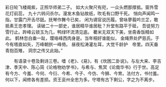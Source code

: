 <!-- { "loadSidebar": true } -->
彩日轮飞楼阁紫，正照华师弟二子。
如大火聚尺有咫，一众头燃那撑抵。窗外雪花灯前蕊，
九十六转问杀尔。漫发木鱼钻故纸，吹毛有口野千死。
悄向声闻鸣一指，甘露门开舌尽舐。抚琴作舞今已矣，
闲为谪官说历履。曾咏蓼莪吟兰芷，敢抵素王忠孝理。
读破二十一部史，谁居精华谁居秕？升堂有路平于砥，
吾徒努力雪行止。跸峰云锁玉为几，鸭绿环流清见底。
薥米无双天下美，坐斋香饭精如此。
鹤林忽白垂一趾，璎珞峰西肉身是。当年相好谁能似，
金绳界处俨慈氏。于今有塔直如矢，万峰朝拱一峰倚。
昼夜松涛灌左耳，大觉千龄护　帝里。四天垂青抱百雉，
洞宗之传又此始。”

　　有语录十卷及剩诗三卷。嗜《老》、《易》，有《坎困二卦说》。与左大来、李吉津、季天中、陈心简《论格物劝学书》，与希与、焦冥《论南华书》行于世。高足有今方、今羞、今何、今衍、今希、今子、今仿、今狮、今育。法付方，书付羞。何以下，闻修各有差损。资王衮州全忠为多。守塔有古下剩公，字之为不离步。
